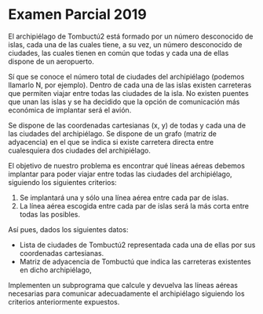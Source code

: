 # Examen Parcial 2019
El archipiélago de Tombuctú2 está formado por un número desconocido de islas, 
cada una de las cuales tiene, a su vez, un número desconocido de ciudades, 
las cuales tienen en común que todas y cada una de ellas dispone de un aeropuerto. 

Sí que se conoce el número total de ciudades del archipiélago (podemos llamarlo N, por ejemplo). 
Dentro de cada una de las islas existen carreteras que permiten viajar entre todas las ciudades de la isla. 
No existen puentes que unan las islas y se ha decidido que la opción de comunicación más económica de 
implantar será el avión. 

Se dispone de las coordenadas cartesianas (x, y) de todas y cada una de las ciudades del archipiélago. 
Se dispone de un grafo (matriz de adyacencia) en el que se indica si existe carretera directa entre 
cualesquiera dos ciudades del archipiélago. 

El objetivo de nuestro problema es encontrar qué líneas aéreas debemos implantar para poder viajar entre 
todas las ciudades del archipiélago, siguiendo los siguientes criterios: 
1. Se implantará una y sólo una línea aérea entre cada par de islas.
2. La línea aérea escogida entre cada par de islas será la más corta entre todas las posibles.

Así pues, dados los siguientes datos:
*  Lista de ciudades de Tombuctú2 representada cada una de ellas por sus coordenadas cartesianas.
*  Matriz de adyacencia de Tombuctú que indica las carreteras existentes en dicho archipiélago,

Implementen un subprograma que calcule y devuelva las líneas aéreas necesarias para comunicar adecuadamente el archipiélago siguiendo los
criterios anteriormente expuestos.
